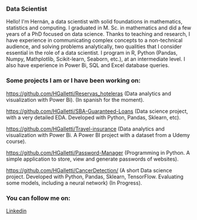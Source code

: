 ### Data Scientist
Hello! I'm Hernán, a data scientist with solid foundations in mathematics, statistics and computing. I graduated in M. Sc. in mathematics and did a few years of a PhD focused on data science.
Thanks to teaching and research, I have experience in communicating complex concepts to a non-technical audience, and solving problems analytically, two qualities that I consider essential in the role of a data scientist.
I program in R, Python (Pandas, Numpy, Mathplotlib, Scikit-learn, Seaborn, etc.), at an intermediate level. I also have experience in Power Bi, SQL and Excel database queries.

### Some projects I am or I have been working on:

https://github.com/HGalletti/Reservas_hoteleras (Data analytics and visualization with Power Bi).  (In spanish for the moment).

https://github.com/HGalletti/SBA-Guaranteed-Loans (Data science project, with a very detailed EDA. Developed with Python, Pandas, Sklearn, etc).

https://github.com/HGalletti/Travel-insurance (Data analytics and visualization with Power Bi. A Power BI project with a dataset from a Udemy course).

https://github.com/HGalletti/Password-Manager (Programming in Python. A simple application to store, view and generate passwords of websites). 

https://github.com/HGalletti/CancerDetection/ (A short Data science project. Developed with Python, Pandas, Sklearn, TensorFlow. Evaluating some models, including a neural network) (In Progress).

### You can follow me on:

[Linkedin](https://www.linkedin.com/in/hern%C3%A1n-galletti/)
